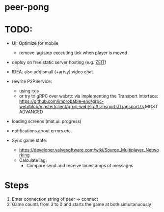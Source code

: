 # peer-pong

# TODO:
- UI: Optimize for mobile
    * remove lag/stop executing tick when player is moved
- deploy on free static server hosting (e.g. [ZEIT](https://zeit.co/))
- IDEA: also add small (+artsy) video chat
- rewrite P2PService:
	* using rxjs
    * or try to gRPC over webrtc via implementing the Transport Interface: https://github.com/improbable-eng/grpc-web/blob/master/client/grpc-web/src/transports/Transport.ts MOST ADVANCED

- loading screens (mat.ui: progress)
- notifications about errors etc.
- Sync game state:
    * https://developer.valvesoftware.com/wiki/Source_Multiplayer_Networking
    * Calculate lag:
        - Compare send and receive timestamps of messages

# Steps
1. Enter connection string of peer -> connect
2. Game counts from 3 to 0 and starts the game at both simultanuously
